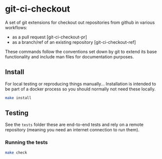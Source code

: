 # git-ci-checkout

A set of git extensions for checkout out repositories from github in
various workflows:

 - as a pull request [git-ci-checkout-pr]
 - as a branch/ref of an existing repository [git-ci-checkout-ref]

These commands follow the conventions set down by git to extend its base
functionality and include man files for documentation purposes.

## Install

For local testing or reproducing things manually... Installation is
intended to be part of a docker process so you should normally not need
these locally.

```sh
make install
```

## Testing

See the `tests` folder these are end-to-end tests and rely on a remote
repository (meaning you need an internet connection to run them).

### Running the tests

```sh
make check
```
